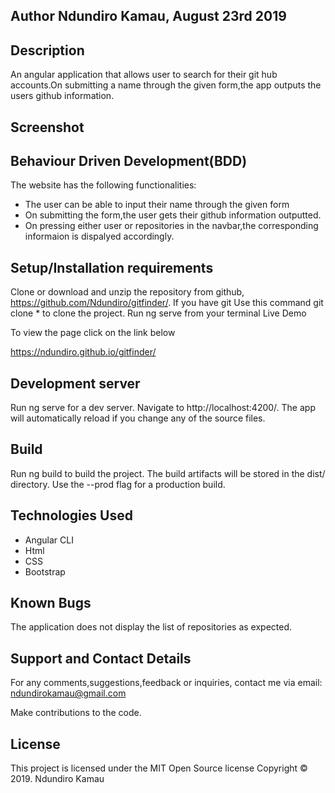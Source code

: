 ## Author Ndundiro Kamau, August 23rd 2019

## Description
An angular application that allows user to search for their git hub accounts.On submitting a name through the given form,the app outputs the users github information.

## Screenshot


## Behaviour Driven Development(BDD)
The website has the following functionalities:

* The user can be able to input their name through the given form
* On submitting the form,the user gets their github information outputted.
* On pressing either user or repositories in the navbar,the corresponding informaion is dispalyed accordingly.

## Setup/Installation requirements
Clone or download and unzip the repository from github, https://github.com/Ndundiro/gitfinder/. If you have git Use this command git clone * to clone the project. Run ng serve from your terminal Live Demo

To view the page click on the link below

https://ndundiro.github.io/gitfinder/

## Development server
Run ng serve for a dev server. Navigate to http://localhost:4200/. The app will automatically reload if you change any of the source files.

## Build
Run ng build to build the project. The build artifacts will be stored in the dist/ directory. Use the --prod flag for a production build.

## Technologies Used
* Angular CLI
* Html
* CSS
* Bootstrap

## Known Bugs
The application does not display the list of repositories as expected.

## Support and Contact Details
For any comments,suggestions,feedback or inquiries, contact me via email: ndundirokamau@gmail.com

Make contributions to the code.

## License
This project is licensed under the MIT Open Source license Copyright &copy; 2019. Ndundiro Kamau
